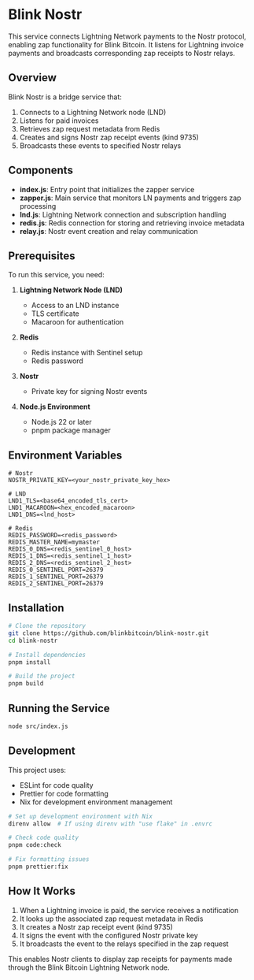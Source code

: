 # Blink Nostr

This service connects Lightning Network payments to the Nostr protocol, enabling zap functionality for Blink Bitcoin. It listens for Lightning invoice payments and broadcasts corresponding zap receipts to Nostr relays.

## Overview

Blink Nostr is a bridge service that:

1. Connects to a Lightning Network node (LND)
2. Listens for paid invoices
3. Retrieves zap request metadata from Redis
4. Creates and signs Nostr zap receipt events (kind 9735)
5. Broadcasts these events to specified Nostr relays

## Components

- **index.js**: Entry point that initializes the zapper service
- **zapper.js**: Main service that monitors LN payments and triggers zap processing
- **lnd.js**: Lightning Network connection and subscription handling
- **redis.js**: Redis connection for storing and retrieving invoice metadata
- **relay.js**: Nostr event creation and relay communication

## Prerequisites

To run this service, you need:

1. **Lightning Network Node (LND)**
   - Access to an LND instance
   - TLS certificate
   - Macaroon for authentication

2. **Redis**
   - Redis instance with Sentinel setup
   - Redis password

3. **Nostr**
   - Private key for signing Nostr events

4. **Node.js Environment**
   - Node.js 22 or later
   - pnpm package manager

## Environment Variables

```
# Nostr
NOSTR_PRIVATE_KEY=<your_nostr_private_key_hex>

# LND
LND1_TLS=<base64_encoded_tls_cert>
LND1_MACAROON=<hex_encoded_macaroon>
LND1_DNS=<lnd_host>

# Redis
REDIS_PASSWORD=<redis_password>
REDIS_MASTER_NAME=mymaster
REDIS_0_DNS=<redis_sentinel_0_host>
REDIS_1_DNS=<redis_sentinel_1_host>
REDIS_2_DNS=<redis_sentinel_2_host>
REDIS_0_SENTINEL_PORT=26379
REDIS_1_SENTINEL_PORT=26379
REDIS_2_SENTINEL_PORT=26379
```

## Installation

```bash
# Clone the repository
git clone https://github.com/blinkbitcoin/blink-nostr.git
cd blink-nostr

# Install dependencies
pnpm install

# Build the project
pnpm build
```

## Running the Service

```bash
node src/index.js
```

## Development

This project uses:
- ESLint for code quality
- Prettier for code formatting
- Nix for development environment management

```bash
# Set up development environment with Nix
direnv allow  # If using direnv with "use flake" in .envrc

# Check code quality
pnpm code:check

# Fix formatting issues
pnpm prettier:fix
```

## How It Works

1. When a Lightning invoice is paid, the service receives a notification
2. It looks up the associated zap request metadata in Redis
3. It creates a Nostr zap receipt event (kind 9735)
4. It signs the event with the configured Nostr private key
5. It broadcasts the event to the relays specified in the zap request

This enables Nostr clients to display zap receipts for payments made through the Blink Bitcoin Lightning Network node.
